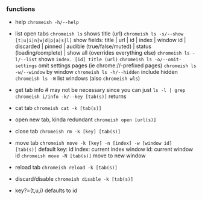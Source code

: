 ### functions
- help
    `chromeish -h/--help`
- list open tabs
    `chromeish ls` shows title (url)
    `chromeish ls -s/--show [t|u|i|n|w|d|p|a|s|l]` show fields:
	title | url | id | index | window id | discarded | pinned | audible (true/false/muted) | status (loading/complete) | show all (overrides everything else)
    `chromeish ls -l/--list` shows `index. [id] title (url)`
    `chromeish ls -o/--omit-settings` omit settings pages (ie chrome://-prefixed pages)
    `chromeish ls -w/--window` by window
    `chromeish ls -h/--hidden` include hidden
    `chromeish ls -W` list windows (also `chromeish wls`)

- get tab info # may not be necessary since you can just `ls -l | grep`
    `chromeish i/info -k/--key [tab(s)]` returns 

- cat tab
    `chromeish cat -k [tab(s)]`

- open new tab, kinda redundant
    `chromeish open [url(s)]`

- close tab
    `chromeish rm -k [key] [tab(s)]`

- move tab
    `chromeish move -k [key] -n [index] -w [window id] [tab(s)]`
    	default
		key: id
		index: current index
		window id: current window id
    `chromeish move -N [tab(s)]` move to new window

- reload tab
    `chromeish reload -k [tab(s)]`

- discard/disable
    `chromeish disable -k [tab(s)]`

* key?=(t,u,i) defaults to id
